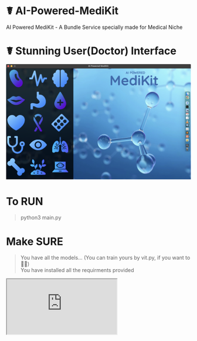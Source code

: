 # ☤ AI-Powered-MediKit
AI Powered MediKit - A Bundle Service specially made for Medical Niche

# ☤ Stunning User(Doctor) Interface
<img src="sample.png" alt="">

# To RUN
  > python3 main.py

# Make SURE 
> You have all the models... (You can train yours by vit.py, if you want to ✌🏻)<br>
> You have installed all the requirments provided

<iframe src="https://youtu.be/g9bklTx708A?si=74ANlHNVH02GEs-E"></iframe>
